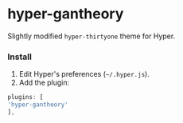 # hyper-gantheory
Slightly modified `hyper-thirtyone` theme for Hyper.


### Install

1. Edit Hyper's preferences (`~/.hyper.js`).
2. Add the plugin:
  
  ```js
plugins: [
  'hyper-gantheory'
],
```


